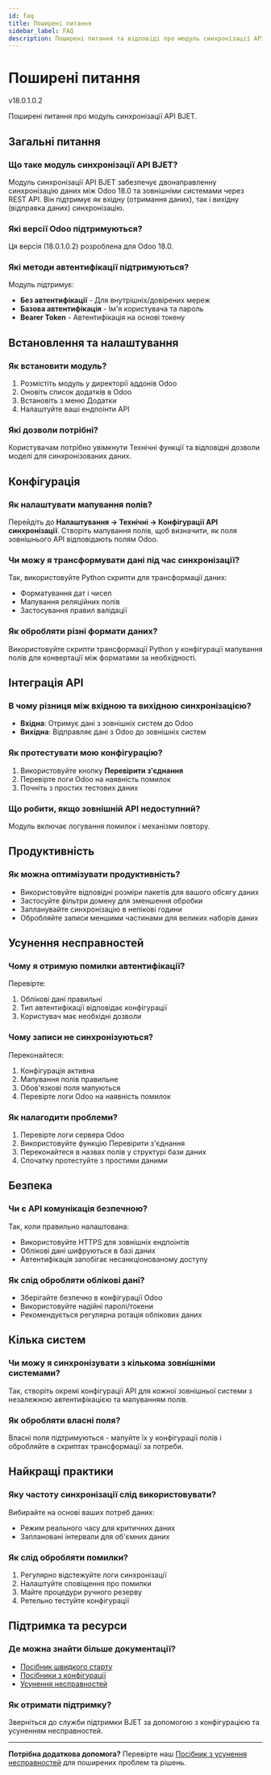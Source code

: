 ```yaml
---
id: faq
title: Поширені питання
sidebar_label: FAQ
description: Поширені питання та відповіді про модуль синхронізації API BJET
---
```


# Поширені питання

<span className="version-badge">v18.0.1.0.2</span>

Поширені питання про модуль синхронізації API BJET.

## Загальні питання

### Що таке модуль синхронізації API BJET?

Модуль синхронізації API BJET забезпечує двонаправленну синхронізацію даних між Odoo 18.0 та зовнішніми системами через REST API. Він підтримує як вхідну (отримання даних), так і вихідну (відправка даних) синхронізацію.

### Які версії Odoo підтримуються?

Ця версія (18.0.1.0.2) розроблена для Odoo 18.0.

### Які методи автентифікації підтримуються?

Модуль підтримує:
- **Без автентифікації** - Для внутрішніх/довірених мереж
- **Базова автентифікація** - Ім'я користувача та пароль
- **Bearer Token** - Автентифікація на основі токену

## Встановлення та налаштування

### Як встановити модуль?

1. Розмістіть модуль у директорії аддонів Odoo
2. Оновіть список додатків в Odoo
3. Встановіть з меню Додатки
4. Налаштуйте ваші ендпоінти API

### Які дозволи потрібні?

Користувачам потрібно увімкнути Технічні функції та відповідні дозволи моделі для синхронізованих даних.

## Конфігурація

### Як налаштувати мапування полів?

Перейдіть до **Налаштування → Технічні → Конфігурації API синхронізації**. Створіть мапування полів, щоб визначити, як поля зовнішнього API відповідають полям Odoo.

### Чи можу я трансформувати дані під час синхронізації?

Так, використовуйте Python скрипти для трансформації даних:
- Форматування дат і чисел
- Мапування реляційних полів
- Застосування правил валідації

### Як обробляти різні формати даних?

Використовуйте скрипти трансформації Python у конфігурації мапування полів для конвертації між форматами за необхідності.

## Інтеграція API

### В чому різниця між вхідною та вихідною синхронізацією?

- **Вхідна**: Отримує дані з зовнішніх систем до Odoo
- **Вихідна**: Відправляє дані з Odoo до зовнішніх систем

### Як протестувати мою конфігурацію?

1. Використовуйте кнопку **Перевірити з'єднання**
2. Перевірте логи Odoo на наявність помилок
3. Почніть з простих тестових даних

### Що робити, якщо зовнішній API недоступний?

Модуль включає логування помилок і механізми повтору.

## Продуктивність

### Як можна оптимізувати продуктивність?

- Використовуйте відповідні розміри пакетів для вашого обсягу даних
- Застосуйте фільтри домену для зменшення обробки
- Запланувайте синхронізацію в непікові години
- Обробляйте записи меншими частинами для великих наборів даних

## Усунення несправностей

### Чому я отримую помилки автентифікації?

Перевірте:
1. Облікові дані правильні
2. Тип автентифікації відповідає конфігурації
3. Користувач має необхідні дозволи

### Чому записи не синхронізуються?

Переконайтеся:
1. Конфігурація активна
2. Мапування полів правильне
3. Обов'язкові поля мапуються
4. Перевірте логи Odoo на наявність помилок

### Як налагодити проблеми?

1. Перевірте логи сервера Odoo
2. Використовуйте функцію Перевірити з'єднання
3. Переконайтеся в назвах полів у структурі бази даних
4. Спочатку протестуйте з простими даними

## Безпека

### Чи є API комунікація безпечною?

Так, коли правильно налаштована:
- Використовуйте HTTPS для зовнішніх ендпоінтів
- Облікові дані шифруються в базі даних
- Автентифікація запобігає несанкціонованому доступу

### Як слід обробляти облікові дані?

- Зберігайте безпечно в конфігурації Odoo
- Використовуйте надійні паролі/токени
- Рекомендується регулярна ротація облікових даних

## Кілька систем

### Чи можу я синхронізувати з кількома зовнішніми системами?

Так, створіть окремі конфігурації API для кожної зовнішньої системи з незалежною автентифікацією та мапуванням полів.

### Як обробляти власні поля?

Власні поля підтримуються - мапуйте їх у конфігурації полів і обробляйте в скриптах трансформації за потреби.

## Найкращі практики

### Яку частоту синхронізації слід використовувати?

Вибирайте на основі ваших потреб даних:
- Режим реального часу для критичних даних
- Заплановані інтервали для об'ємних даних

### Як слід обробляти помилки?

1. Регулярно відстежуйте логи синхронізації
2. Налаштуйте сповіщення про помилки
3. Майте процедури ручного резерву
4. Ретельно тестуйте конфігурації

## Підтримка та ресурси

### Де можна знайти більше документації?

- [Посібник швидкого старту](./quick-start)
- [Посібники з конфігурації](./configuration/authentication)
- [Усунення несправностей](./troubleshooting)

### Як отримати підтримку?

Зверніться до служби підтримки BJET за допомогою з конфігурацією та усуненням несправностей.

---

**Потрібна додаткова допомога?** Перевірте наш [Посібник з усунення несправностей](./troubleshooting) для поширених проблем та рішень.